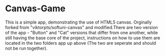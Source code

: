 # Canvas-Game
This is a simple app, demonstrating the use of HTML5 canvas.  Orginally forked from "viktorpts/softuni-canvas" and modified.There are two version of the app - "Button" and "Cat" versions that differ from one another, while still having the base core of the project, instructions on how to use them are located in the two folders app up above (The two are seperate and should not be run together).
